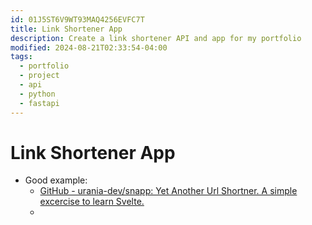 ```yaml
---
id: 01J5ST6V9WT93MAQ4256EVFC7T
title: Link Shortener App
description: Create a link shortener API and app for my portfolio
modified: 2024-08-21T02:33:54-04:00
tags:
  - portfolio
  - project
  - api
  - python
  - fastapi
---
```

# Link Shortener App
- Good example:
	- [GitHub - urania-dev/snapp: Yet Another Url Shortner. A simple excercise to learn Svelte.](https://github.com/urania-dev/snapp)
	- 